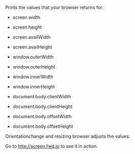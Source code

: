 Prints the values that your browser returns for: 

* screen.width 
* screen.height
* screen.availWidth
* screen.availHeight

* window.outerWidth
* window.outerHeight
* window.innerWidth
* window.innerHeight

* document.body.clientWidth
* document.body.clientHeight
* document.body.offsetWidth
* document.body.offsetHeight

Orientationchange and resizing browser adjusts the values.

Go to http://screen.fwd.io to see it in action.